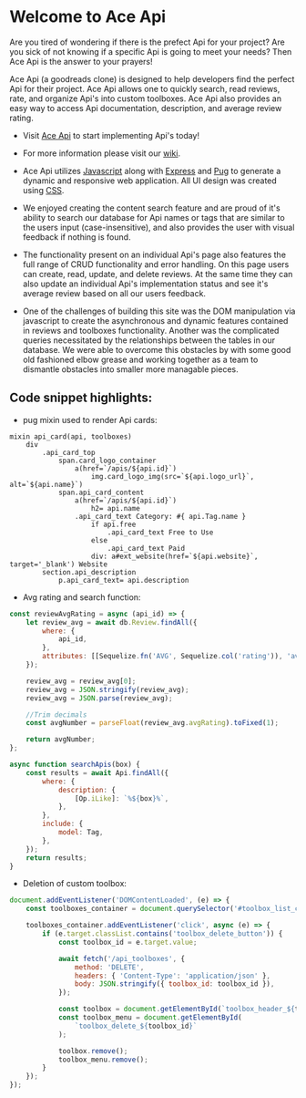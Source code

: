 # Welcome to Ace Api
Are you tired of wondering if there is the prefect Api for your project? Are you sick of not knowing if a specific Api is going to meet your needs? Then Ace Api is the answer to your prayers!

Ace Api (a goodreads clone) is designed to help developers find the perfect Api for their project. Ace Api allows one to quickly search, read reviews, rate, and organize Api's into custom toolboxes. Ace Api also provides an easy way to access Api documentation, description, and average review rating.

- Visit [Ace Api](https://ace--api.herokuapp.com) to start implementing Api's today!
- For more information please visit our [wiki](https://github.com/mkoerner570/goodreads-express-project/wiki).

- Ace Api utilizes [Javascript](https://developer.mozilla.org/en-US/docs/Web/javascript) along with [Express](https://expressjs.com/) and [Pug](https://pugjs.org/api/getting-started.html) to generate a dynamic and responsive web application. All UI design was created using [CSS](https://developer.mozilla.org/en-US/docs/Web/CSS).

- We enjoyed creating the content search feature and are proud of it's ability to search our database for Api names or tags that are similar to the users input (case-insensitive), and also provides the user with visual feedback if nothing is found.
- The functionality present on an individual Api's page also features the full range of CRUD functionality and error handling. On this page users can create, read, update, and delete reviews. At the same time they can also update an individual Api's implementation status and see it's average review based on all our users feedback.
- One of the challenges of building this site was the DOM manipulation via javascript to create the asynchronous and dynamic features contained in reviews and toolboxes functionality. Another was the complicated queries necessitated by the relationships between the tables in our database. We were able to overcome this obstacles by with some good old fashioned elbow grease and working together as a team to dismantle obstacles into smaller more managable pieces.

## Code snippet highlights:

- pug mixin used to render Api cards:

```pug
mixin api_card(api, toolboxes)
	div
		.api_card_top
			span.card_logo_container
				a(href=`/apis/${api.id}`)
					img.card_logo_img(src=`${api.logo_url}`, alt=`${api.name}`)
			span.api_card_content
				a(href=`/apis/${api.id}`)
					h2= api.name
				.api_card_text Category: #{ api.Tag.name }
					if api.free
						.api_card_text Free to Use
					else
						.api_card_text Paid
					div: a#ext_website(href=`${api.website}`, target='_blank') Website
		section.api_description
			p.api_card_text= api.description
```

- Avg rating and search function:

```js
const reviewAvgRating = async (api_id) => {
	let review_avg = await db.Review.findAll({
		where: {
			api_id,
		},
		attributes: [[Sequelize.fn('AVG', Sequelize.col('rating')), 'avgRating']],
	});

	review_avg = review_avg[0];
	review_avg = JSON.stringify(review_avg);
	review_avg = JSON.parse(review_avg);

	//Trim decimals
	const avgNumber = parseFloat(review_avg.avgRating).toFixed(1);

	return avgNumber;
};

async function searchApis(box) {
	const results = await Api.findAll({
		where: {
			description: {
				[Op.iLike]: `%${box}%`,
			},
		},
		include: {
			model: Tag,
		},
	});
	return results;
}
```

- Deletion of custom toolbox:

```js
document.addEventListener('DOMContentLoaded', (e) => {
	const toolboxes_container = document.querySelector('#toolbox_list_container');

	toolboxes_container.addEventListener('click', async (e) => {
		if (e.target.classList.contains('toolbox_delete_button')) {
			const toolbox_id = e.target.value;

			await fetch('/api_toolboxes', {
				method: 'DELETE',
				headers: { 'Content-Type': 'application/json' },
				body: JSON.stringify({ toolbox_id: toolbox_id }),
			});

			const toolbox = document.getElementById(`toolbox_header_${toolbox_id}`);
			const toolbox_menu = document.getElementById(
				`toolbox_delete_${toolbox_id}`
			);

			toolbox.remove();
			toolbox_menu.remove();
		}
	});
});
```
